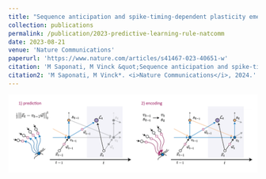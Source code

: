 ```yaml
---
title: "Sequence anticipation and spike-timing-dependent plasticity emerge from a predictive learning rule"
collection: publications
permalink: /publication/2023-predictive-learning-rule-natcomm
date: 2023-08-21
venue: 'Nature Communications'
paperurl: 'https://www.nature.com/articles/s41467-023-40651-w'
citation: 'M Saponati, M Vinck &quot;Sequence anticipation and spike-timing-dependent plasticity emerge from a predictive learning rule&quot; <i>Nature Communications</i>, 2024.'
citation2: 'M Saponati, M Vinck*. <i>Nature Communications</i>, 2024.'
---
```


![](../images/publications/2023-predictive-learning-rule.png)
